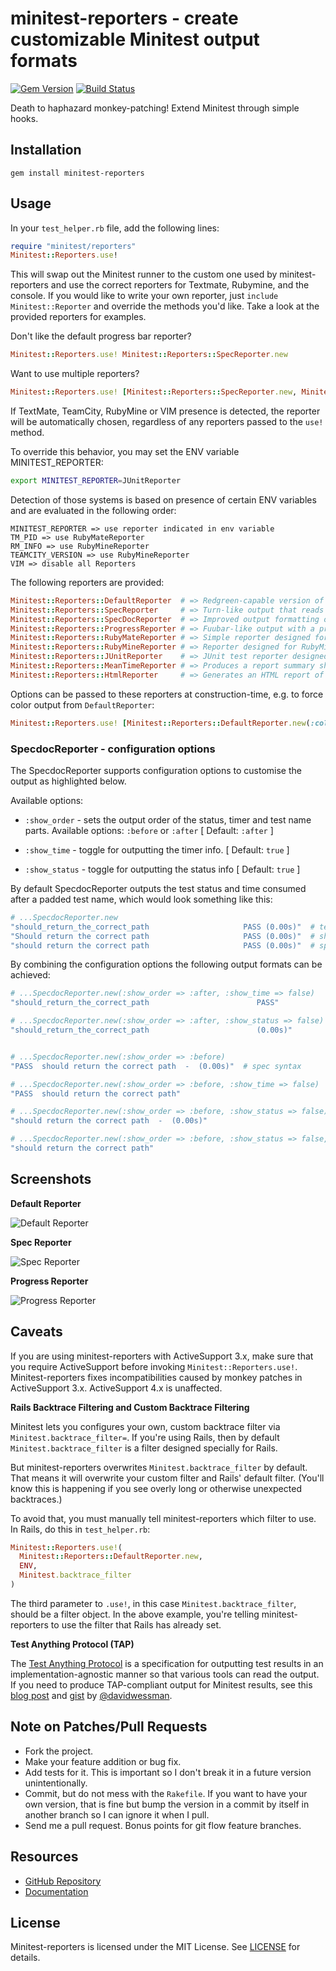 [gem]: https://rubygems.org/gems/minitest-reporters

# minitest-reporters - create customizable Minitest output formats

[![Gem Version](https://badge.fury.io/rb/minitest-reporters.svg)][gem]
[![Build Status](https://github.com/minitest-reporters/minitest-reporters/actions/workflows/ci.yml/badge.svg?event=push&branch=master)](https://github.com/minitest-reporters/minitest-reporters/actions?query=event%3Apush+branch%3Amaster)

Death to haphazard monkey-patching! Extend Minitest through simple hooks.

## Installation ##

    gem install minitest-reporters

## Usage ##

In your `test_helper.rb` file, add the following lines:

```ruby
require "minitest/reporters"
Minitest::Reporters.use!
```

This will swap out the Minitest runner to the custom one used by minitest-reporters and use the correct reporters for Textmate, Rubymine, and the console. If you would like to write your own reporter, just `include Minitest::Reporter` and override the methods you'd like. Take a look at the provided reporters for examples.

Don't like the default progress bar reporter?

```ruby
Minitest::Reporters.use! Minitest::Reporters::SpecReporter.new
```

Want to use multiple reporters?

```ruby
Minitest::Reporters.use! [Minitest::Reporters::SpecReporter.new, Minitest::Reporters::JUnitReporter.new]
```

If TextMate, TeamCity, RubyMine or VIM presence is detected, the reporter will be automatically chosen,
regardless of any reporters passed to the `use!` method.

To override this behavior, you may set the ENV variable MINITEST_REPORTER:

```sh
export MINITEST_REPORTER=JUnitReporter
```

Detection of those systems is based on presence of certain ENV variables and are evaluated in the following order:

```
MINITEST_REPORTER => use reporter indicated in env variable
TM_PID => use RubyMateReporter
RM_INFO => use RubyMineReporter
TEAMCITY_VERSION => use RubyMineReporter
VIM => disable all Reporters
```

The following reporters are provided:

```ruby
Minitest::Reporters::DefaultReporter  # => Redgreen-capable version of standard Minitest reporter
Minitest::Reporters::SpecReporter     # => Turn-like output that reads like a spec
Minitest::Reporters::SpecDocReporter  # => Improved output formatting of your tests into spec docs
Minitest::Reporters::ProgressReporter # => Fuubar-like output with a progress bar
Minitest::Reporters::RubyMateReporter # => Simple reporter designed for RubyMate
Minitest::Reporters::RubyMineReporter # => Reporter designed for RubyMine IDE and TeamCity CI server
Minitest::Reporters::JUnitReporter    # => JUnit test reporter designed for JetBrains TeamCity
Minitest::Reporters::MeanTimeReporter # => Produces a report summary showing the slowest running tests
Minitest::Reporters::HtmlReporter     # => Generates an HTML report of the test results
```

Options can be passed to these reporters at construction-time, e.g. to force
color output from `DefaultReporter`:

```ruby
Minitest::Reporters.use! [Minitest::Reporters::DefaultReporter.new(:color => true)]
```

### SpecdocReporter - configuration options ##

The SpecdocReporter supports configuration options to customise the output as highlighted below.

Available options:

 *  `:show_order`   - sets the output order of the status, timer and test name parts.
                      Available options: `:before` or `:after` [ Default: `:after` ]
 
 *  `:show_time`    - toggle for outputting the timer info.  [ Default: `true` ]
 
 *  `:show_status`  - toggle for outputting the status info   [ Default: `true` ]


By default SpecdocReporter outputs the test status and time consumed after a padded test name, which 
would look something like this:

```ruby
# ...SpecdocReporter.new
"should_return_the_correct_path                     PASS (0.00s)"  # test syntax
"Should return the correct path                     PASS (0.00s)"  # shoulda syntax
"should return the correct path                     PASS (0.00s)"  # spec syntax
```


By combining the configuration options the following output formats can be achieved:

```ruby
# ...SpecdocReporter.new(:show_order => :after, :show_time => false)
"should_return_the_correct_path                        PASS"

# ...SpecdocReporter.new(:show_order => :after, :show_status => false)
"should_return_the_correct_path                        (0.00s)"


# ...SpecdocReporter.new(:show_order => :before)
"PASS  should return the correct path  -  (0.00s)"  # spec syntax

# ...SpecdocReporter.new(:show_order => :before, :show_time => false)
"PASS  should return the correct path"

# ...SpecdocReporter.new(:show_order => :before, :show_status => false)
"should return the correct path  -  (0.00s)"

# ...SpecdocReporter.new(:show_order => :before, :show_status => false, :show_time => false)
"should return the correct path"

```



## Screenshots ##

**Default Reporter**

![Default Reporter](https://raw.githubusercontent.com/minitest-reporters/minitest-reporters/master/assets/default-reporter.png)

**Spec Reporter**

![Spec Reporter](https://raw.githubusercontent.com/minitest-reporters/minitest-reporters/master/assets/spec-reporter.png)

**Progress Reporter**

![Progress Reporter](https://raw.githubusercontent.com/minitest-reporters/minitest-reporters/master/assets/progress-reporter.png)

## Caveats ##

If you are using minitest-reporters with ActiveSupport 3.x, make sure that you require ActiveSupport before invoking `Minitest::Reporters.use!`. Minitest-reporters fixes incompatibilities caused by monkey patches in ActiveSupport 3.x. ActiveSupport 4.x is unaffected.

**Rails Backtrace Filtering and Custom Backtrace Filtering**

Minitest lets you configures your own, custom backtrace filter via
`Minitest.backtrace_filter=`. If you're using Rails, then by default
`Minitest.backtrace_filter` is a filter designed specially for Rails.

But minitest-reporters overwrites `Minitest.backtrace_filter` by default. That means it
will overwrite your custom filter and Rails' default filter. (You'll know this is
happening if you see overly long or otherwise unexpected backtraces.)

To avoid that, you must manually tell minitest-reporters which filter to use. In Rails,
do this in `test_helper.rb`:
```ruby
Minitest::Reporters.use!(
  Minitest::Reporters::DefaultReporter.new,
  ENV,
  Minitest.backtrace_filter
)
```
The third parameter to `.use!`, in this case `Minitest.backtrace_filter`, should be a
filter object. In the above example, you're telling minitest-reporters to use the filter
that Rails has already set.

**Test Anything Protocol (TAP)**

The [Test Anything Protocol](https://testanything.org) is a specification for outputting test results in an implementation-agnostic manner so that various tools can read the output. If you need to produce TAP-compliant output for Minitest results, see this [blog post](https://dev.to/davidwessman/rails-minitest-results-output-in-tap-format-for-heroku-ci-46d3) and [gist](https://gist.github.com/davidwessman/09a13840a8a80080e3842ac3051714c7) by [@davidwessman](https://github.com/davidwessman).

## Note on Patches/Pull Requests ##

* Fork the project.
* Make your feature addition or bug fix.
* Add tests for it. This is important so I don't break it in a future version unintentionally.
* Commit, but do not mess with the `Rakefile`. If you want to have your own version, that is fine but bump the version in a commit by itself in another branch so I can ignore it when I pull.
* Send me a pull request. Bonus points for git flow feature branches.

## Resources ##

* [GitHub Repository](https://github.com/minitest-reporters/minitest-reporters/)
* [Documentation](https://www.rubydoc.info/github/minitest-reporters/minitest-reporters)

## License ##

Minitest-reporters is licensed under the MIT License. See [LICENSE](LICENSE) for details.
